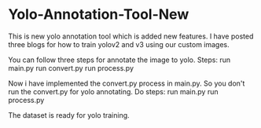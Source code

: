 # Yolo-Annotation-Tool-New

This is new yolo annotation tool which is added new features. I have posted three blogs for how to train yolov2 and v3 using our custom images.

You can follow three steps for annotate the image to yolo.
Steps:
run main.py
run convert.py
run process.py

Now i have implemented the convert.py process in main.py. So you don't run the convert.py for yolo annotating.
Do steps:
run main.py
run process.py


The dataset is ready for yolo training.
